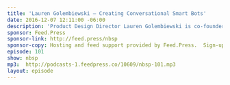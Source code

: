 ```yaml
---
title: 'Lauren Golembiewski — Creating Conversational Smart Bots'
date: 2016-12-07 12:11:00 -06:00
description: 'Product Design Director Lauren Golembiewski is co-founder of Voxable which builds conversational bots and voice interfaces.'
sponsor: Feed.Press
sponsor-link: http://feed.press/nbsp
sponsor-copy: Hosting and feed support provided by Feed.Press.  Sign-up today and try FeedPress on a 14 day trial (no contracts or commitments). Use promo code *nbsp* during checkout to get 10% off your first year.
episode: 101
show: nbsp
mp3:  http://podcasts-1.feedpress.co/10609/nbsp-101.mp3
layout: episode
---
```

